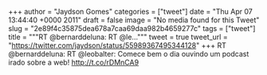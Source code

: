 
+++
author = "Jaydson Gomes"
categories = ["tweet"]
date = "Thu Apr 07 13:44:40 +0000 2011"
draft = false
image = "No media found for this Tweet"
slug = "2e89f4c35875dea678a7caa69daa982b4659277c"
tags = ["tweet"]
title = """RT @bernarddeluna: RT @le..."""
tweet = true
tweet_url = "https://twitter.com/jaydson/status/55989367495344128"
+++
RT @bernarddeluna: RT @leobalter: Comece bem o dia ouvindo um podcast irado sobre a web! http://t.co/rDMnCA9
